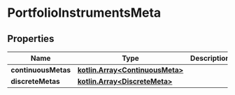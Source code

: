 
# PortfolioInstrumentsMeta

## Properties
Name | Type | Description | Notes
------------ | ------------- | ------------- | -------------
**continuousMetas** | [**kotlin.Array&lt;ContinuousMeta&gt;**](ContinuousMeta.md) |  | 
**discreteMetas** | [**kotlin.Array&lt;DiscreteMeta&gt;**](DiscreteMeta.md) |  | 



